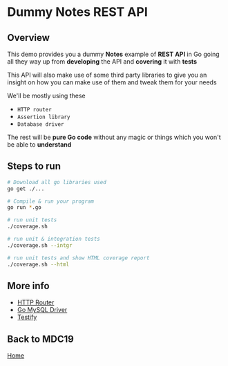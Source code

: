 # Dummy Notes REST API

## Overview

This demo provides you a dummy **Notes** example of **REST API** in Go
going all they way up from **developing** the API
and **covering** it with **tests**

This API will also make use of some third party libraries
to give you an insight on how you can make use of them
and tweak them for your needs

We'll be mostly using these

- `HTTP router`
- `Assertion library`
- `Database driver`

The rest will be **pure Go code** without any magic
or things which you won't be able to **understand**


## Steps to run

```bash
# Download all go libraries used
go get ./...

# Compile & run your program
go run *.go

# run unit tests
./coverage.sh

# run unit & integration tests
./coverage.sh --intgr

# run unit tests and show HTML coverage report
./coverage.sh --html
```
 
## More info

- [HTTP Router](https://github.com/julienschmidt/httprouter)
- [Go MySQL Driver](https://github.com/go-sql-driver/mysql)
- [Testify](https://github.com/stretchr/testify)

## Back to MDC19

[Home](https://github.com/steevehook/mdc19)
